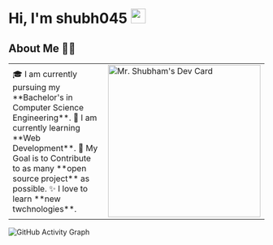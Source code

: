 # Hi, I'm shubh045 <img src="https://github.com/TheDudeThatCode/TheDudeThatCode/blob/master/Assets/Hi.gif" width="29px">

## About Me 👨‍💻
<table>
<tr>
  <td valign="center">
    🎓 I am currently pursuing my **Bachelor's in Computer Science Engineering**.
    🌱 I am currently learning **Web Development**.
    🎯 My Goal is to Contribute to as many **open source project** as possible.
    ✨ I love to learn **new twchnologies**.
  </td>
<td >
    <img src="https://api.daily.dev/devcards/29970c05a54c451580d7a2ff2a0621f0.png?r=4c9" width="300" alt="Mr. Shubham's Dev Card"/>
  </td>

</tr>
</table>

![GitHub Activity Graph](https://activity-graph.herokuapp.com/graph?username=#shubh045&theme=dracula&hide_border=true)


<!--
**shubh045/shubh045** is a ✨ _special_ ✨ repository because its `README.md` (this file) appears on your GitHub profile.

Here are some ideas to get you started:

- 🔭 I’m currently working on ...
- 🌱 I’m currently learning ...
- 👯 I’m looking to collaborate on ...
- 🤔 I’m looking for help with ...
- 💬 Ask me about ...
- 📫 How to reach me: ...
- 😄 Pronouns: ...
- ⚡ Fun fact: ...
-->
